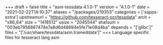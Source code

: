 +++
draft = false
title = "asm-tessdata 4.1.0-1"
version = "4.1.0-1"
date = "2021-02-22T14:10:37"
aliases = "/packages/219353"
categories = ['xapps-extra']
upstreamurl = "https://github.com/tesseract-ocr/tessdata"
arch = "x86_64"
size = "1418512"
usize = "2045544"
sha1sum = "003eb7956867474e7a8d6d48694e5fe71e08d4ba"
depends = "['glibc']"
files = "['/usr/share/tessdata/asm.traineddata']"
+++
Language specific files for tesseract lang asm